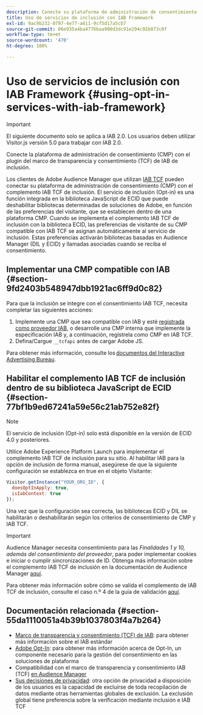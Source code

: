 ```yaml
---
description: Conecte su plataforma de administración de consentimiento (CMP) con el complemento de inclusión de Audience Manager para el marco de transparencia y consentimiento de IAB (TCF).
title: Uso de servicios de inclusión con IAB Framework
exl-id: 9ac9b232-0797-4e77-a611-9cf5d17a5cb7
source-git-commit: 06e935a4ba4776baa900d3dc91e294c92b873c0f
workflow-type: tm+mt
source-wordcount: '470'
ht-degree: 100%

---
```


# Uso de servicios de inclusión con IAB Framework {#using-opt-in-services-with-iab-framework}

>[!IMPORTANT]
>
>El siguiente documento solo se aplica a IAB 2.0. Los usuarios deben utilizar Visitor.js versión 5.0 para trabajar con IAB 2.0.

Conecte la plataforma de administración de consentimiento (CMP) con el plugin del marco de transparencia y consentimiento (TCF) de IAB de inclusión.

Los clientes de Adobe Audience Manager que utilizan [IAB TCF](https://iabtechlab.com/standards/gdpr-transparency-and-consent-framework/) pueden conectar su plataforma de administración de consentimiento (CMP) con el complemento IAB TCF de inclusión. El servicio de inclusión (Opt-in) es una función integrada en la biblioteca JavaScript de ECID que puede deshabilitar bibliotecas determinadas de soluciones de Adobe, en función de las preferencias del visitante, que se establecen dentro de una plataforma CMP. Cuando se implementa el complemento IAB TCF de inclusión con la biblioteca ECID, las preferencias de visitante de su CMP compatible con IAB TCF se asignan automáticamente al servicio de inclusión. Estas preferencias activarán bibliotecas basadas en Audience Manager (DIL y ECID) y llamadas asociadas cuando se reciba el consentimiento.

## Implementar una CMP compatible con IAB {#section-9fd2403b548947dbb1921ac6ff9d0c82}

Para que la inclusión se integre con el consentimiento IAB TCF, necesita completar las siguientes acciones:

1. Implemente una CMP que sea compatible con IAB y esté [registrada como proveedor IAB](https://vendorlist.consensu.org/vendorlist.json), o desarrolle una CMP interna que implemente la especificación IAB y, a continuación, regístrela como CMP en IAB TCF.
1. Defina/Cargue `__tcfapi` antes de cargar Adobe JS.

Para obtener más información, consulte los [documentos del Interactive Advertising Bureau](https://github.com/InteractiveAdvertisingBureau/GDPR-Transparency-and-Consent-Framework/blob/master/TCFv2/TCF-Implementation-Guidelines.md).

## Habilitar el complemento IAB TCF de inclusión dentro de su biblioteca JavaScript de ECID {#section-77bf1b9ed67241a59e56c21ab752e82f}

>[!NOTE]
>
>El servicio de inclusión (Opt-in) solo está disponible en la versión de ECID 4.0 y posteriores.

Utilice Adobe Experience Platform Launch para implementar el complemento IAB TCF de inclusión para su sitio. Al habilitar IAB para la opción de inclusión de forma manual, asegúrese de que la siguiente configuración se establezca en true en el objeto Visitante:

```javascript
Visitor.getInstance("YOUR_ORG_ID", {  
  doesOptInApply: true,
  isIabContext: true
});
```

Una vez que la configuración sea correcta, las bibliotecas ECID y DIL se habilitarán o deshabilitarán según los criterios de consentimiento de CMP y IAB TCF.

>[!IMPORTANT]
>
>Audience Manager necesita consentimiento para las *Finalidades 1 y 10, además del consentimiento del proveedor*, para poder implementar cookies e iniciar o cumplir sincronizaciones de ID. Obtenga más información sobre el complemento IAB TCF de inclusión en la documentación de Audience Manager [aquí](https://docs.adobe.com/content/help/es-ES/audience-manager/user-guide/overview/data-privacy/consent-management/aam-iab-plugin.html).

Para obtener más información sobre cómo se valida el complemento de IAB TCF de inclusión, consulte el caso n.º 4 de la guía de validación [aquí](../../implementation-guides/opt-in-service/testing-optin-and-iab-plugin.md#section-ca5c6f92fbdf4fd29b4acb6b644efbd0).

## Documentación relacionada {#section-55da1110051a4b39b1037803f4a7b264}

* [Marco de transparencia y consentimiento (TCF) de IAB](https://iabtechlab.com/standards/gdpr-transparency-and-consent-framework/): para obtener más información sobre el IAB estándar
* [Adobe Opt-In](../../implementation-guides/opt-in-service/optin-overview.md#concept-f9b5db0d27a245fbadd3e19162319360): para obtener más información acerca de Opt-In, un componente necesario para la gestión del consentimiento en las soluciones de plataforma
* Compatibilidad con el marco de transparencia y consentimiento IAB (TCF) [en Audience Manager](https://docs.adobe.com/content/help/es-ES/audience-manager/user-guide/overview/data-privacy/consent-management/aam-iab-plugin.html)
* [Sus decisiones de privacidad](https://www.adobe.com/es/privacy/opt-out.html#customeruse): otra opción de privacidad a disposición de los usuarios es la capacidad de excluirse de toda recopilación de datos mediante otras herramientas globales de exclusión. La exclusión global tiene preferencia sobre la verificación mediante inclusión e IAB TCF
